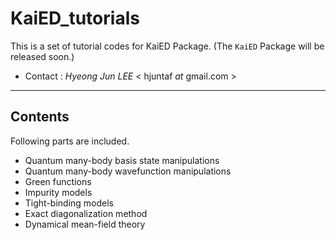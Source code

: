 # KaiED_tutorials
This is a set of tutorial codes for KaiED Package. (The `KaiED` Package will be released soon.)

- Contact : *Hyeong Jun LEE*   < hjuntaf _at_ gmail.com >
-------------

## Contents
Following parts are included.
- Quantum many-body basis state manipulations
- Quantum many-body wavefunction manipulations
- Green functions
- Impurity models
- Tight-binding models
- Exact diagonalization method
- Dynamical mean-field theory
